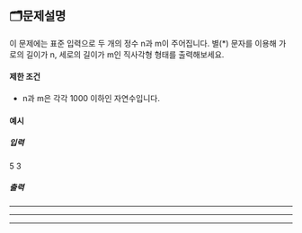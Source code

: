 ## 🗂문제설명

이 문제에는 표준 입력으로 두 개의 정수 n과 m이 주어집니다.
별(*) 문자를 이용해 가로의 길이가 n, 세로의 길이가 m인 직사각형 형태를 출력해보세요.

#### 제한 조건
- n과 m은 각각 1000 이하인 자연수입니다.


#### 예시
##### 입력
5 3
##### 출력
*****
*****
*****
